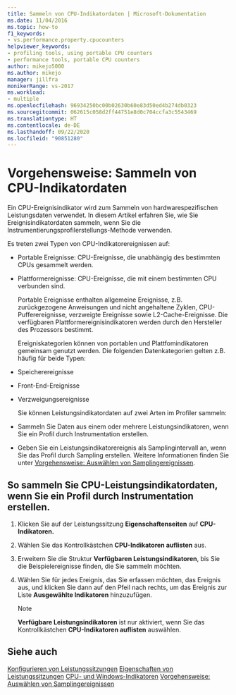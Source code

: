 ```yaml
---
title: Sammeln von CPU-Indikatordaten | Microsoft-Dokumentation
ms.date: 11/04/2016
ms.topic: how-to
f1_keywords:
- vs.performance.property.cpucounters
helpviewer_keywords:
- profiling tools, using portable CPU counters
- performance tools, portable CPU counters
author: mikejo5000
ms.author: mikejo
manager: jillfra
monikerRange: vs-2017
ms.workload:
- multiple
ms.openlocfilehash: 96934250bc00b02630b60e83d50ed4b274db0323
ms.sourcegitcommit: 062615c058d2ff44751e8d0c704ccfa3c5543469
ms.translationtype: HT
ms.contentlocale: de-DE
ms.lasthandoff: 09/22/2020
ms.locfileid: "90851280"
---
```

# <a name="how-to-collect-cpu-counter-data"></a>Vorgehensweise: Sammeln von CPU-Indikatordaten

Ein CPU-Ereignisindikator wird zum Sammeln von hardwarespezifischen Leistungsdaten verwendet. In diesem Artikel erfahren Sie, wie Sie Ereignisindikatordaten sammeln, wenn Sie die Instrumentierungsprofilerstellungs-Methode verwenden.

Es treten zwei Typen von CPU-Indikatorereignissen auf:

- Portable Ereignisse: CPU-Ereignisse, die unabhängig des bestimmten CPUs gesammelt werden.

- Plattformereignisse: CPU-Ereignisse, die mit einem bestimmten CPU verbunden sind.

  Portable Ereignisse enthalten allgemeine Ereignisse, z.B. zurückgezogene Anweisungen und nicht angehaltene Zyklen, CPU-Pufferereignisse, verzweigte Ereignisse sowie L2-Cache-Ereignisse. Die verfügbaren Plattformereignisindikatoren werden durch den Hersteller des Prozessors bestimmt.

  Ereigniskategorien können von portablen und Plattfomindikatoren gemeinsam genutzt werden. Die folgenden Datenkategorien gelten z.B. häufig für beide Typen:

- Speicherereignisse

- Front-End-Ereignisse

- Verzweigungsereignisse

  Sie können Leistungsindikatordaten auf zwei Arten im Profiler sammeln:

- Sammeln Sie Daten aus einem oder mehrere Leistungsindikatoren, wenn Sie ein Profil durch Instrumentation erstellen.

- Geben Sie ein Leistungsindikatorereignis als Samplingintervall an, wenn Sie das Profil durch Sampling erstellen. Weitere Informationen finden Sie unter [Vorgehensweise: Auswählen von Samplingereignissen](../profiling/how-to-choose-sampling-events.md).

## <a name="to-collect-cpu-performance-counter-data-when-you-profile-by-instrumentation"></a>So sammeln Sie CPU-Leistungsindikatordaten, wenn Sie ein Profil durch Instrumentation erstellen.

1. Klicken Sie auf der Leistungssitzung **Eigenschaftenseiten** auf **CPU-Indikatoren.**

2. Wählen Sie das Kontrollkästchen **CPU-Indikatoren auflisten** aus.

3. Erweitern Sie die Struktur **Verfügbaren Leistungsindikatoren**, bis Sie die Beispielereignisse finden, die Sie sammeln möchten.

4. Wählen Sie für jedes Ereignis, das Sie erfassen möchten, das Ereignis aus, und klicken Sie dann auf den Pfeil nach rechts, um das Ereignis zur Liste **Ausgewählte Indikatoren** hinzuzufügen.

    > [!NOTE]
    > **Verfügbare Leistungsindikatoren** ist nur aktiviert, wenn Sie das Kontrollkästchen **CPU-Indikatoren auflisten** auswählen.

## <a name="see-also"></a>Siehe auch

[Konfigurieren von Leistungssitzungen](../profiling/configuring-performance-sessions.md)
[Eigenschaften von Leistungssitzungen](../profiling/performance-session-properties.md)
[CPU- und Windows-Indikatoren](../profiling/cpu-and-windows-counters.md)
[Vorgehensweise: Auswählen von Samplingereignissen](../profiling/how-to-choose-sampling-events.md)

